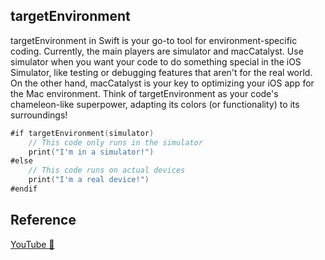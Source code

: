 ## targetEnvironment

targetEnvironment in Swift is your go-to tool for environment-specific coding. Currently, the main players are simulator and macCatalyst. Use simulator when you want your code to do something special in the iOS Simulator, like testing or debugging features that aren't for the real world. On the other hand, macCatalyst is your key to optimizing your iOS app for the Mac environment. Think of targetEnvironment as your code's chameleon-like superpower, adapting its colors (or functionality) to its surroundings!

```swift
#if targetEnvironment(simulator)
    // This code only runs in the simulator
    print("I'm in a simulator!")
#else
    // This code runs on actual devices
    print("I'm a real device!")
#endif
```

## Reference

[YouTube 👀](https://youtube.com/shorts/vs-viq-xApE?feature=share)